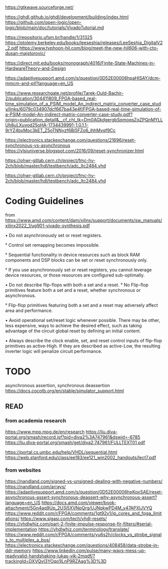 https://gtkwave.sourceforge.net/

https://ghdl.github.io/ghdl/development/building/index.html
https://github.com/open-logic/open-logic/blob/main/doc/tutorials/VivadoTutorial.md

https://repositorio.ufsm.br/handle/1/31325
https://ptolemy.berkeley.edu/books/leeseshia/releases/LeeSeshia_DigitalV2_2.pdf
https://www.typhoon-hil.com/blog/meet-the-new-hil606-with-cto-dusan-majstorovic/

https://direct.mit.edu/books/monograph/4016/Finite-State-Machines-in-HardwareTheory-and-Design

https://adaptivesupport.amd.com/s/question/0D52E00006hpaHISAY/dcm-mmcm-and-pll?language=en_US

https://www.researchgate.net/profile/Tarek-Ould-Bachir-2/publication/304411809_FPGA-based_real-time_simulation_of_a_PSIM_model_An_indirect_matrix_converter_case_study/links/6079c034907dcf667ba43e4f/FPGA-based-real-time-simulation-of-a-PSIM-model-An-indirect-matrix-converter-case-study.pdf?origin=publication_detail&__cf_chl_tk=Dm0AGkdgergbSqmoqsZqZPQnMYLLUh8uLXuvod25oHA-1734439991-1.0.1.1-9rYZ4bxMoc3kET_Z5oTNNyzf6Bi5FZo6_ihhMvqf9Cc

https://electronics.stackexchange.com/questions/21696/reset-synchronous-vs-asynchronous
https://vlsiuniverse.blogspot.com/2016/09/reset-synchronizer.html

https://ohwr-gitlab.cern.ch/project/fmc-hv-2ch/blob/master/hdl/testbench/adc_ltc2484.vhd

https://ohwr-gitlab.cern.ch/project/fmc-hv-2ch/blob/master/hdl/testbench/adc_ltc2484.vhd

# Coding Guidelines 
from https://www.amd.com/content/dam/xilinx/support/documents/sw_manuals/xilinx2022_1/ug901-vivado-synthesis.pdf

• Do not asynchronously set or reset registers.

° Control set remapping becomes impossible.

° Sequential functionality in device resources such as block RAM components and DSP blocks can be set or reset synchronously only.

° If you use asynchronously set or reset registers, you cannot leverage device resources, or those resources are configured sub-optimally.

• Do not describe flip-flops with both a set and a reset.
°
No Flip-flop primitives feature both a set and a reset, whether synchronous or asynchronous.

° Flip-flop primitives featuring both a set and a reset may adversely affect area and  performance.

• Avoid operational set/reset logic whenever possible. There may be other, less  expensive, ways to achieve the desired effect, such as taking advantage of the circuit  global reset by defining an initial content.

• Always describe the clock enable, set, and reset control inputs of flip-flop primitives as active-High. If they are described as active-Low, the resulting inverter logic will penalize circuit performance.


# TODO 

asynchronous assertion, synchronous deassertion
https://docs.cocotb.org/en/stable/simulator_support.html

## READ

### from academia research
https://www.mpp.mpg.de/en/research
https://liu.diva-portal.org/smash/record.jsf?pid=diva2%3A747961&dswid=-6785 https://liu.diva-portal.org/smash/get/diva2:747961/FULLTEXT01.pdf

https://portal.cs.umbc.edu/help/VHDL/sequential.html
https://web.stanford.edu/class/ee183/ee121_win2002_handouts/lect7.pdf

### from websites 
https://nandland.com/signed-vs-unsigned-dealing-with-negative-numbers/
https://nandland.com/arrays/
https://adaptivesupport.amd.com/s/question/0D52E00006hpKqxSAE/reset-asynchronous-assert-synchronous-deassert-why-asynchronous-assert?language=en_US
https://docs.amd.com/viewer/book-attachment/5Gn4aq9Up_2U3j5XVNpQrg/UJNqkwPD4M_y47APXIJVYQ
https://www.reddit.com/r/FPGA/comments/1gt92v1/ip_cores_and_fpga_limitations/
https://www.sigasi.com/tech/vhdl-resets/
https://vhdlwhiz.com/part-2-finite-impulse-response-fir-filters/#serial-implementation
https://vhdlwhiz.com/terminology/translate/
https://www.reddit.com/r/FPGA/comments/yu6s2h/clocks_vs_strobe_signals_to_multiplex_a_bus/
https://electronics.stackexchange.com/questions/408458/data-strobe-in-ddr-memory
https://www.linkedin.com/pulse/many-ways-mess-up-readyvalid-handshaking-lukas-vik-2mqdf/?trackingId=DXVQvI3YOqo1lLnP9RZAag%3D%3D
